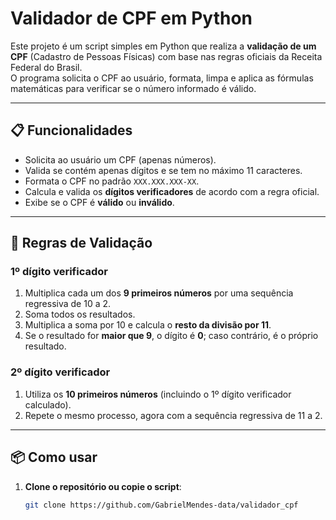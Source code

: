 # Validador de CPF em Python

Este projeto é um script simples em Python que realiza a **validação de um CPF** (Cadastro de Pessoas Físicas) com base nas regras oficiais da Receita Federal do Brasil.  
O programa solicita o CPF ao usuário, formata, limpa e aplica as fórmulas matemáticas para verificar se o número informado é válido.

---

## 📋 Funcionalidades

- Solicita ao usuário um CPF (apenas números).
- Valida se contém apenas dígitos e se tem no máximo 11 caracteres.
- Formata o CPF no padrão `XXX.XXX.XXX-XX`.
- Calcula e valida os **dígitos verificadores** de acordo com a regra oficial.
- Exibe se o CPF é **válido** ou **inválido**.

---

## 🔢 Regras de Validação

### 1º dígito verificador
1. Multiplica cada um dos **9 primeiros números** por uma sequência regressiva de 10 a 2.  
2. Soma todos os resultados.  
3. Multiplica a soma por 10 e calcula o **resto da divisão por 11**.  
4. Se o resultado for **maior que 9**, o dígito é **0**; caso contrário, é o próprio resultado.

### 2º dígito verificador
1. Utiliza os **10 primeiros números** (incluindo o 1º dígito verificador calculado).
2. Repete o mesmo processo, agora com a sequência regressiva de 11 a 2.

---

## 📦 Como usar

1. **Clone o repositório ou copie o script**:
   ```bash
   git clone https://github.com/GabrielMendes-data/validador_cpf
